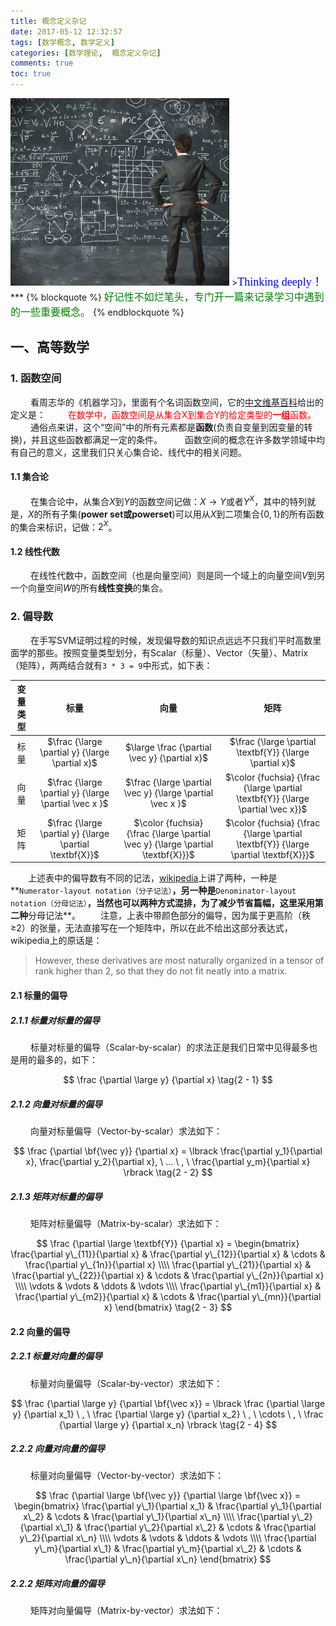 ```yaml
---
title: 概念定义杂记
date: 2017-05-12 12:32:57
tags: [数学概念, 数学定义]
categories: [数学理论,  概念定义杂记] 
comments: true
toc: true
---
```

<img src="概念定义杂记/首图.png" width="350" height="300" />
><font color=#0000FF face="微软雅黑" size=4>Thinking deeply！</font>
***
{% blockquote %}
<font size=3 color="green">好记性不如烂笔头，专门开一篇来记录学习中遇到的一些重要概念。</font>    
{% endblockquote %}

## 一、高等数学
### 1. 函数空间
&emsp;&emsp; 看周志华的《机器学习》，里面有个名词函数空间，它的[中文维基百科](https://zh.wikipedia.org/wiki/%E5%87%BD%E6%95%B0%E7%A9%BA%E9%97%B4)给出的定义是：
&emsp;&emsp; <font color='ff0000' >在数学中，函数空间是从集合X到集合Y的给定类型的**一组**函数。</font>
&emsp;&emsp; 通俗点来讲，这个“空间”中的所有元素都是**函数**(负责自变量到因变量的转换)，并且这些函数都满足一定的条件。
&emsp;&emsp; 函数空间的概念在许多数学领域中均有自己的意义，这里我们只关心集合论、线代中的相关问题。
<!-- more -->
#### 1.1 集合论
&emsp;&emsp; 在集合论中，从集合$X$到$Y$的函数空间记做：$X \rightarrow Y$或者$Y^X$，其中的特列就是，$X$的所有子集(**power set或powerset**)可以用从$X$到二项集合$\lbrace 0, 1 \rbrace$的所有函数的集合来标识，记做：$2^X$。

#### 1.2 线性代数
&emsp;&emsp; 在线性代数中，函数空间（也是向量空间）则是同一个域上的向量空间$V$到另一个向量空间$W$的所有**线性变换**的集合。


### 2. 偏导数
&emsp;&emsp; 在手写SVM证明过程的时候，发现偏导数的知识点远远不只我们平时高数里面学的那些。按照变量类型划分，有Scalar（标量）、Vector（矢量）、Matrix（矩阵），两两结合就有`3 * 3 = 9`中形式，如下表：

| 变量类型 |                    标量                    |                    向量                    |                    矩阵                    |
| :--: | :--------------------------------------: | :--------------------------------------: | :--------------------------------------: |
|  标量  | $\frac {\large \partial y} {\large \partial x}$ | $\large \frac {\partial \vec y} {\partial x}$ | $\frac {\large  \partial \textbf{Y}} {\large  \partial x}$ |
|  向量  | $\frac {\large \partial y} {\large \partial \vec x }$ | $\frac {\large \partial \vec y} {\large \partial \vec x }$ | $\color {fuchsia} {\frac {\large \partial \textbf{Y}} {\large \partial \vec x}}$ |
|  矩阵  | $\frac {\large \partial y} {\large \partial \textbf{X}}$ | $\color {fuchsia} {\frac {\large \partial \vec y} {\large \partial \textbf{X}}}$ | $\color {fuchsia} {\frac {\large \partial \textbf{Y}} {\large \partial \textbf{X}}}$ |

&emsp;&emsp;上述表中的偏导数有不同的记法，[wikipedia](https://en.wikipedia.org/wiki/Matrix_calculus#Derivatives_with_vectors)上讲了两种，一种是**`Numerator-layout notation（分子记法）`**，另一种是**`Denominator-layout notation（分母记法）`**，当然也可以两种方式混排，为了减少节省篇幅，这里采用第二种**分母记法**。
&emsp;&emsp;注意，上表中带颜色部分的偏导，因为属于更高阶（秩≥2）的张量，无法直接写在一个矩阵中，所以在此不给出这部分表达式，wikipedia上的原话是：
>However, these derivatives are most naturally organized in a tensor of rank higher than 2, so that they do not fit neatly into a matrix. 

#### 2.1 标量的偏导

##### 2.1.1 标量对标量的偏导
&emsp;&emsp; 标量对标量的偏导（Scalar-by-scalar）的求法正是我们日常中见得最多也是用的最多的，如下：

$$
\frac {\partial \large y} {\partial x}
\tag{2 - 1}
$$

##### 2.1.2 向量对标量的偏导
&emsp;&emsp; 向量对标量偏导（Vector-by-scalar）求法如下：

$$
\frac {\partial \bf{\vec y}} {\partial x} = \lbrack \frac{\partial y_1}{\partial x}, \frac{\partial y_2}{\partial x}, \  ... \ , \ \frac{\partial y_m}{\partial x} \rbrack
\tag{2 - 2}
$$

##### 2.1.3 矩阵对标量的偏导
&emsp;&emsp; 矩阵对标量偏导（Matrix-by-scalar）求法如下：

$$
\frac {\partial \large \textbf{Y}} {\partial x} = 
\begin{bmatrix}
 \frac{\partial y\_{11}}{\partial x}  &  \frac{\partial y\_{12}}{\partial x}   &  \cdots  &  \frac{\partial y\_{1n}}{\partial x} \\\\
\frac{\partial y\_{21}}{\partial x}   &  \frac{\partial y\_{22}}{\partial x}  &   \cdots  &  \frac{\partial y\_{2n}}{\partial x} \\\\
\vdots  &  \vdots  &  \ddots  &  \vdots \\\\
 \frac{\partial y\_{m1}}{\partial x}  &  \frac{\partial y\_{m2}}{\partial x}  &  \cdots  &  \frac{\partial y\_{mn}}{\partial x}
\end{bmatrix}
\tag{2 - 3}
$$

#### 2.2 向量的偏导
##### 2.2.1 标量对向量的偏导
&emsp;&emsp; 标量对向量偏导（Scalar-by-vector）求法如下：

$$
\frac {\partial \large y} {\partial \bf{\vec x}} =
\lbrack
\frac {\partial \large y} {\partial  x_1} \ , \ 
\frac {\partial \large y} {\partial  x_2} \ , \ 
\cdots \ , \  
\frac {\partial \large y} {\partial  x_n} 
\rbrack
\tag{2 - 4}
$$


##### 2.2.2 向量对向量的偏导
&emsp;&emsp; 标量对向量偏导（Vector-by-vector）求法如下：

$$
\frac {\partial \large \bf{\vec y}} {\partial \large \bf{\vec x}} = 
\begin{bmatrix}
\frac{\partial y\_1}{\partial x_1} & \frac{\partial y\_1}{\partial x\_2} & \cdots & \frac{\partial y\_1}{\partial x\_n} \\\\
\frac{\partial y\_2}{\partial x\_1} & \frac{\partial y\_2}{\partial x\_2} & \cdots & \frac{\partial y\_2}{\partial x\_n} \\\\
\vdots  &  \vdots  &  \ddots  &  \vdots \\\\
\frac{\partial y\_m}{\partial x\_1} & \frac{\partial y\_m}{\partial x\_2} & \cdots & \frac{\partial y\_n}{\partial x\_n}
\end{bmatrix}
$$

##### 2.2.2 矩阵对向量的偏导
&emsp;&emsp; 矩阵对向量偏导（Matrix-by-vector）求法如下：

